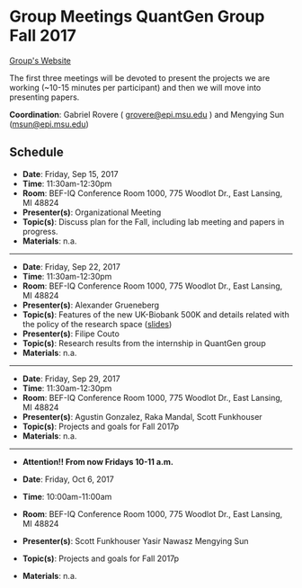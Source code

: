 # Group Meetings QuantGen Group Fall 2017

[Group's Website](http://quantgen.github.io/)

The first three meetings will be devoted to present the projects we are working (~10-15 minutes per participant) and then we will move into presenting
papers.


**Coordination**: Gabriel Rovere ( grovere@epi.msu.edu )  and Mengying Sun (msun@epi.msu.edu) 


## Schedule

 * **Date**: Friday, Sep 15, 2017
 * **Time**: 11:30am-12:30pm
 * **Room**: BEF-IQ Conference Room 1000, 775 Woodlot Dr., East Lansing, MI  48824
 * **Presenter(s)**: Organizational Meeting
 * **Topic(s)**: Discuss plan for the Fall, including lab meeting and papers in progress.
 * **Materials**: n.a.

---

 
 * **Date**: Friday, Sep 22, 2017
 * **Time**: 11:30am-12:30pm
 * **Room**: BEF-IQ Conference Room 1000, 775 Woodlot Dr., East Lansing, MI  48824
 * **Presenter(s)**: Alexander Grueneberg
 * **Topic(s)**: Features of the new UK-Biobank 500K and details related with the policy of the research space ([slides](https://slides.agrueneberg.info/2017-09-22-hpcc-ukb.html))
 * **Presenter(s)**: Filipe Couto
 * **Topic(s)**: Research results from the internship in QuantGen group 
 * **Materials**: n.a.

---
* **Date**: Friday, Sep 29, 2017
 * **Time**: 11:30am-12:30pm
 * **Room**: BEF-IQ Conference Room 1000, 775 Woodlot Dr., East Lansing, MI  48824
 * **Presenter(s)**: Agustin Gonzalez,
                     Raka Mandal,
                     Scott Funkhouser
 * **Topic(s)**: Projects and goals for Fall 2017p 
 * **Materials**: n.a.
 ---

* **Attention!! From now Fridays 10-11 a.m.** 
 
* **Date**: Friday, Oct 6, 2017
 * **Time**: 10:00am-11:00am
 * **Room**: BEF-IQ Conference Room 1000, 775 Woodlot Dr., East Lansing, MI  48824
 * **Presenter(s)**:   Scott Funkhouser
                       Yasir Nawasz
                       Mengying Sun
 * **Topic(s)**: Projects and goals for Fall 2017p 
 * **Materials**: n.a.
